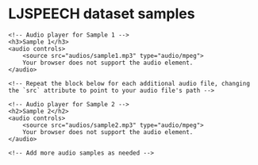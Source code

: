 <html lang="en">
<head>
    <meta charset="UTF-8">
    <title>VOCODER AUDIO SAMPLES</title>
</head>
<body>
    <h1>LJSPEECH dataset samples</h1>
    
    <!-- Audio player for Sample 1 -->
    <h3>Sample 1</h3>
    <audio controls>
        <source src="audios/sample1.mp3" type="audio/mpeg">
        Your browser does not support the audio element.
    </audio>

    <!-- Repeat the block below for each additional audio file, changing the `src` attribute to point to your audio file's path -->
    
    <!-- Audio player for Sample 2 -->
    <h2>Sample 2</h2>
    <audio controls>
        <source src="audios/sample2.mp3" type="audio/mpeg">
        Your browser does not support the audio element.
    </audio>

    <!-- Add more audio samples as needed -->

</body>
</html>
